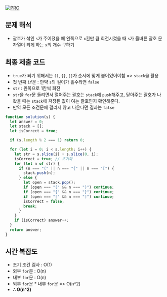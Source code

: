 [![PRO]][Link]

## 문제 해석

- 괄호가 섞인 `s`가 주어졌을 때 왼쪽으로 `x`칸만 큼 회전시켰을 때 `s`가 올바른 괄호 문자열이 되게 하는 `x`의 개수 구하기

## 최종 제출 코드

- `true`가 되기 위해서는 `()`, `{}`, `[]`가 순서에 맞게 붙어있어야함 => `stack`을 활용
- 첫 번째 `if`문 : 만약 `s`의 길이가 홀수라면 `false`
- `str` : 왼쪽으로 1칸씩 회전
- `str`을 `for`문 돌리면서 열어주는 괄호는 `stack`에 `push`해주고, 닫아주는 괄호가 나왔을 때는 `stack`에 저장된 값이 여는 괄호인지 확인해준다.
- 만약 모든 조건문에 걸리지 않고 나온다면 결과는 `false`

```js
function solution(s) {
  let answer = 0;
  let stack = [];
  let isCorrect = true;

  if (s.length % 2 === 1) return 0;

  for (let i = 0; i < s.length; i++) {
    let str = s.slice(i) + s.slice(0, i);
    isCorrect = true; // 초기화
    for (let n of str) {
      if (n === "(" || n === "{" || n === "[") {
        stack.push(n);
      } else {
        let open = stack.pop();
        if (open === "(" && n === ")") continue;
        if (open === "{" && n === "}") continue;
        if (open === "[" && n === "]") continue;
        isCorrect = false;
        break;
      }
    }
    if (isCorrect) answer++;
  }
  return answer;
}
```

## 시간 복잡도

- 초기 조건 검사 : O(1)
- 외부 `for`문 : O(n)
- 내부 `for`문 : O(n)
- 외부 `for`문 \* 내부 `for`문 => O(n^2)
- **∴ O(n^2)**

<!---------------------------------------------------------------------------->

[PRO]: https://github.com/GoSSaChin/algorithm-js/assets/107768516/67c43b52-bc3f-4571-a249-5519021afbb0
[Link]: https://school.programmers.co.kr/learn/courses/30/lessons/76502

